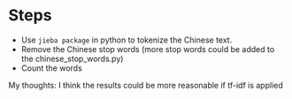 # Steps

* Use `jieba package` in python to tokenize the Chinese text. 
* Remove the Chinese stop words (more stop words could be added to the chinese_stop_words.py)
* Count the words

My thoughts: I think the results could be more reasonable if tf-idf is applied

